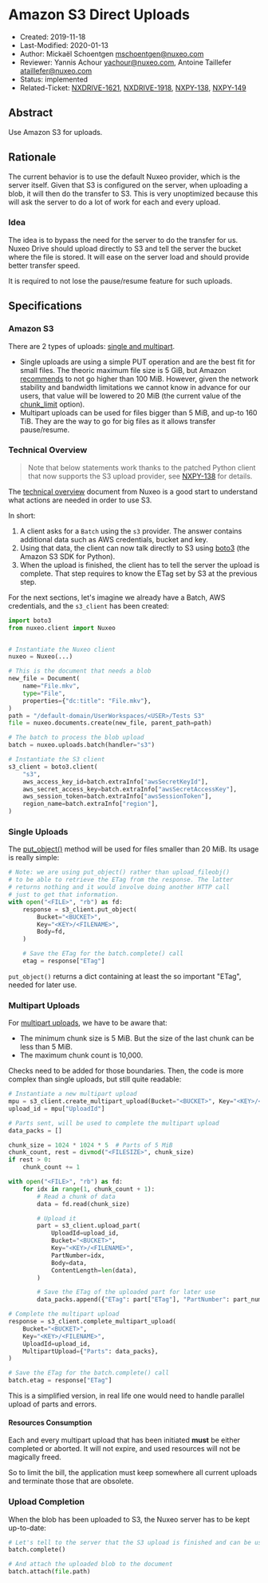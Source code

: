 # Amazon S3 Direct Uploads

- Created: 2019-11-18
- Last-Modified: 2020-01-13
- Author: Mickaël Schoentgen <mschoentgen@nuxeo.com>
- Reviewer: Yannis Achour <yachour@nuxeo.com>,
            Antoine Taillefer <ataillefer@nuxeo.com>
- Status: implemented
- Related-Ticket: [NXDRIVE-1621](https://hyland.atlassian.net/browse/NXDRIVE-1621),
                  [NXDRIVE-1918](https://hyland.atlassian.net/browse/NXDRIVE-1918),
                  [NXPY-138](https://hyland.atlassian.net/browse/NXPY-138),
                  [NXPY-149](https://hyland.atlassian.net/browse/NXPY-149)

## Abstract

Use Amazon S3 for uploads.

## Rationale

The current behavior is to use the default Nuxeo provider, which is the server itself.
Given that S3 is configured on the server, when uploading a blob, it will then do the transfer to S3.
This is very unoptimized because this will ask the server to do a lot of work for each and every upload.

### Idea

The idea is to bypass the need for the server to do the transfer for us.
Nuxeo Drive should upload directly to S3 and tell the server the bucket where the file is stored.
It will ease on the server load and should provide better transfer speed.

It is required to not lose the pause/resume feature for such uploads.

## Specifications

### Amazon S3

There are 2 types of uploads: [single and multipart](https://docs.aws.amazon.com/AmazonS3/latest/dev/UploadingObjects.html).

- Single uploads are using a simple PUT operation and are the best fit for small files.
  The theoric maximum file size is 5 GiB, but Amazon [recommends](https://docs.aws.amazon.com/AmazonS3/latest/dev/uploadobjusingmpu.html) to not go higher than 100 MiB.
  However, given the network stability and bandwidth limitations we cannot know in advance for our users, that value will be lowered to 20 MiB (the current value of the [chunk_limit](https://github.com/nuxeo/nuxeo-drive/blob/bfd8faf/nxdrive/options.py#L196) option).
- Multipart uploads can be used for files bigger than 5 MiB, and up-to 160 TiB.
  They are the way to go for big files as it allows transfer pause/resume.

### Technical Overview

> Note that below statements work thanks to the patched Python client that now supports the S3 upload provider, see [NXPY-138](https://hyland.atlassian.net/browse/NXPY-138) for details.

The [technical overview](https://doc.nuxeo.com/nxdoc/amazon-s3-direct-upload/#technical-overview) document from Nuxeo is a good start to understand what actions are needed in order to use S3.

In short:

1. A client asks for a `Batch` using the `s3` provider.
   The answer contains additional data such as AWS credentials, bucket and key.
2. Using that data, the client can now talk directly to S3 using [boto3](https://boto3.amazonaws.com/v1/documentation/api/latest/index.html) (the Amazon S3 SDK for Python).
3. When the upload is finished, the client has to tell the server the upload is complete. That step requires to know the ETag set by S3 at the previous step.

For the next sections, let's imagine we already have a Batch, AWS credentials, and the `s3_client` has been created:

```python
import boto3
from nuxeo.client import Nuxeo


# Instantiate the Nuxeo client
nuxeo = Nuxeo(...)

# This is the document that needs a blob
new_file = Document(
    name="File.mkv",
    type="File",
    properties={"dc:title": "File.mkv"},
)
path = "/default-domain/UserWorkspaces/<USER>/Tests S3"
file = nuxeo.documents.create(new_file, parent_path=path)

# The batch to process the blob upload
batch = nuxeo.uploads.batch(handler="s3")

# Instantiate the S3 client
s3_client = boto3.client(
    "s3",
    aws_access_key_id=batch.extraInfo["awsSecretKeyId"],
    aws_secret_access_key=batch.extraInfo["awsSecretAccessKey"],
    aws_session_token=batch.extraInfo["awsSessionToken"],
    region_name=batch.extraInfo["region"],
)
```

### Single Uploads

The [put_object()](https://docs.aws.amazon.com/AmazonS3/latest/API/API_PutObject.html) method will be used for files smaller than 20 MiB. Its usage is really simple:

```python
# Note: we are using put_object() rather than upload_fileobj()
# to be able to retrieve the ETag from the response. The latter
# returns nothing and it would involve doing another HTTP call
# just to get that information.
with open("<FILE>", "rb") as fd:
    response = s3_client.put_object(
        Bucket="<BUCKET>",
        Key="<KEY>/<FILENAME>",
        Body=fd,
    )

    # Save the ETag for the batch.complete() call
    etag = response["ETag"]
```

`put_object()` returns a dict containing at least the so important "ETag", needed for later use.

### Multipart Uploads

For [multipart uploads](https://docs.aws.amazon.com/AmazonS3/latest/dev/mpuoverview.html), we have to be aware that:
- The minimum chunk size is 5 MiB.
  But the size of the last chunk can be less than 5 MiB.
- The maximum chunk count is 10,000.

Checks need to be added for those boundaries.
Then, the code is more complex than single uploads, but still quite readable:

```python
# Instantiate a new multipart upload
mpu = s3_client.create_multipart_upload(Bucket="<BUCKET>", Key="<KEY>/<FILENAME>")
upload_id = mpu["UploadId"]

# Parts sent, will be used to complete the multipart upload
data_packs = []

chunk_size = 1024 * 1024 * 5  # Parts of 5 MiB
chunk_count, rest = divmod("<FILESIZE>", chunk_size)
if rest > 0:
    chunk_count += 1

with open("<FILE>", "rb") as fd:
    for idx in range(1, chunk_count + 1):
        # Read a chunk of data
        data = fd.read(chunk_size)

        # Upload it
        part = s3_client.upload_part(
            UploadId=upload_id,
            Bucket="<BUCKET>",
            Key="<KEY>/<FILENAME>",
            PartNumber=idx,
            Body=data,
            ContentLength=len(data),
        )

        # Save the ETag of the uploaded part for later use
        data_packs.append({"ETag": part["ETag"], "PartNumber": part_number})

# Complete the multipart upload
response = s3_client.complete_multipart_upload(
    Bucket="<BUCKET>",
    Key="<KEY>/<FILENAME>",
    UploadId=upload_id,
    MultipartUpload={"Parts": data_packs},
)

# Save the ETag for the batch.complete() call
batch.etag = response["ETag"]
```

This is a simplified version, in real life one would need to handle parallel upload of parts and errors.

#### Resources Consumption

Each and every multipart upload that has been initiated **must** be either completed or aborted. It will not expire, and used resources will not be magically freed.

So to limit the bill, the application must keep somewhere all current uploads and terminate those that are obsolete.

### Upload Completion

When the blob has been uploaded to S3, the Nuxeo server has to be kept up-to-date:

```python
# Let's tell to the server that the S3 upload is finished and can be used
batch.complete()

# And attach the uploaded blob to the document
batch.attach(file.path)
```
